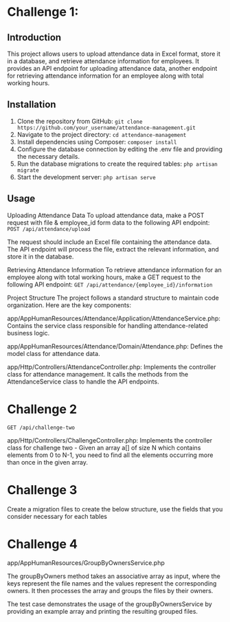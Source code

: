 

# Challenge 1: 

## Introduction
This project allows users to upload attendance data in Excel format, store it in a database, and retrieve attendance information for employees. It provides an API endpoint for uploading attendance data, another endpoint for retrieving attendance information for an employee along with total working hours.


## Installation
1. Clone the repository from GitHub:
    ``` git clone https://github.com/your_username/attendance-management.git ```
2. Navigate to the project directory:
    ``` cd attendance-management ```
3. Install dependencies using Composer:
    ``` composer install ```
4. Configure the database connection by editing the .env file and providing the necessary details.
5. Run the database migrations to create the required tables:
    ``` php artisan migrate ```
6. Start the development server:
    ``` php artisan serve ```



## Usage

Uploading Attendance Data
To upload attendance data, make a POST request with file & employee_id form data to the following API endpoint:
  ``` POST /api/attendance/upload ```

 The request should include an Excel file containing the attendance data. The API endpoint will process the file, extract the relevant information, and store it in the database.


Retrieving Attendance Information
To retrieve attendance information for an employee along with total working hours, make a GET request to the following API endpoint:
  ``` GET /api/attendance/{employee_id}/information ```



Project Structure
The project follows a standard structure to maintain code organization. Here are the key components:

app/AppHumanResources/Attendance/Application/AttendanceService.php: Contains the service class responsible for handling attendance-related business logic.

app/AppHumanResources/Attendance/Domain/Attendance.php: Defines the model class for attendance data.

app/Http/Controllers/AttendanceController.php: Implements the controller class for attendance management. It calls the methods from the AttendanceService class to handle the API endpoints.



# Challenge 2
  ``` GET /api/challenge-two ```

app/Http/Controllers/ChallengeController.php: Implements the controller class for challenge two - Given an array a[] of size N which contains elements from 0 to N-1, you need to find all
the elements occurring more than once in the given array.

# Challenge 3
Create a migration files to create the below structure, use the fields that you consider
necessary for each tables


# Challenge 4
app/AppHumanResources/GroupByOwnersService.php
 
The groupByOwners method takes an associative array as input, where the keys represent the file names and the values represent the corresponding owners. It then processes the array and groups the files by their owners.

The test case demonstrates the usage of the groupByOwnersService by providing an example array and printing the resulting grouped files.
